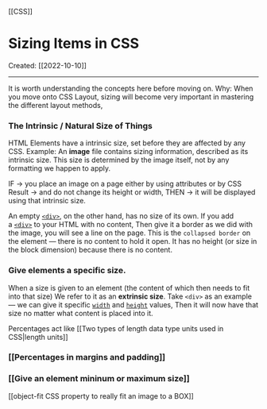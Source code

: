 [[CSS]]

# Sizing Items in CSS
Created:  [[2022-10-10]]

---
It is worth understanding the concepts here before moving on.
Why: 
When you move onto CSS Layout, sizing will become very important in mastering the different layout methods, 


### The Intrinsic / Natural Size of Things
HTML Elements have a intrinsic size, set before they are affected by any CSS. 
Example: 
    An **image** file contains sizing information, described as its intrinsic size. 
    This size is determined by the image itself, not by any formatting we happen to apply.


IF -> you place an image on a page either by using attributes or by CSS
Result -> and do not change its height or width, 
THEN -> it will be displayed using that intrinsic size. 



An empty [`<div>`](https://developer.mozilla.org/en-US/docs/Web/HTML/Element/div), on the other hand, has no size of its own. 
If you add a [`<div>`](https://developer.mozilla.org/en-US/docs/Web/HTML/Element/div) to your HTML with no content, 
Then give it a border as we did with the image, you will see a line on the page. 
This is the `collapsed border` on the element — there is no content to hold it open.
It has no height (or size in the block dimension) because there is no content.


### Give elements a specific size.
When a size is given to an element 
    (the content of which then needs to fit into that size) 
    We refer to it as an **extrinsic size**.
Take `<div>` as an example — we can give it specific [`width`](https://developer.mozilla.org/en-US/docs/Web/CSS/width) and [`height`](https://developer.mozilla.org/en-US/docs/Web/CSS/height) values,
Then it will now have that size no matter what content is placed into it. 


Percentages act like [[Two types of length data type units used in CSS|length units]]



### [[Percentages in margins and padding]]


### [[Give an element mininum or maximum size]]


[[object-fit CSS property to really fit an image to a BOX]]